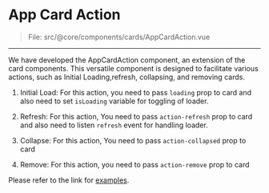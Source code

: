 # App Card Action

> File: src/@core/components/cards/AppCardAction.vue

---

We have developed the AppCardAction component, an extension of the card components. This versatile component is designed to facilitate various actions, such as Initial Loading,refresh, collapsing, and removing cards.

1. Initial Load:
For this action, you need to pass `loading` prop to card and also need to set `isLoading` variable for toggling of loader.

2. Refresh:
For this action, You need to pass `action-refresh` prop to card and also need to listen `refresh` event for handling loader.

3. Collapse:
For this action, You need to pass `action-collapsed` prop to card

4. Remove:
For this action, you need to pass `action-remove` prop to card

Please refer to the link for [examples](https://demos.themeselection.com/materio-vuetify-vuejs-admin-template/demo-1/pages/cards/card-actions).
